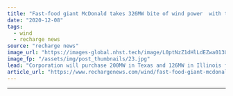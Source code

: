 ```yaml
---
title: "Fast-food giant McDonald takes 326MW bite of wind power  with two corporate PPAs"
date: "2020-12-08"
tags: 
  - wind
  - recharge news
source: "recharge news"
image_url: "https://images-global.nhst.tech/image/L0ptNzZ1dHlLdEZwa013UGJYeHBXbTF3Vkh4SFFHVGxSeTJTRGlRTmpkbz0=/nhst/binary/1be655d0dc060fdfb2a1fd2a7e841b75"
image_fp: "/assets/img/post_thumbnails/23.jpg"
lead: "Corporation will purchase 200MW in Texas and 126MW in Illinois from developer Apex Clean Energy"
article_url: "https://www.rechargenews.com/wind/fast-food-giant-mcdonald-takes-326mw-bite-of-wind-power-with-two-corporate-ppas/2-1-926484"
---
```


---
